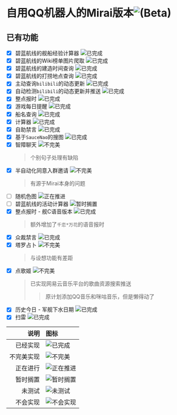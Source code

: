 # 自用QQ机器人的Mirai版本![(Beta)](https://img.shields.io/badge/_Beta-gray)

## 已有功能
* [X] 碧蓝航线的舰船经验计算器 ![`已完成`](https://img.shields.io/badge/_Achieved-green)
* [X] 碧蓝航线的Wiki榜单图片爬取 ![`已完成`](https://img.shields.io/badge/_Achieved-green)
* [X] 碧蓝航线的建造时间查询 ![`已完成`](https://img.shields.io/badge/_Achieved-green)
* [X] 碧蓝航线的打捞地点查询 ![`已完成`](https://img.shields.io/badge/_Achieved-green)
* [X] 主动查询`bilibili`的动态更新 ![`已完成`](https://img.shields.io/badge/_Achieved-green)
* [X] 自动检测`bilibili`的动态更新并推送 ![`已完成`](https://img.shields.io/badge/_Achieved-green)
* [X] 整点报时 ![`已完成`](https://img.shields.io/badge/_Achieved-green)
* [X] 游戏每日提醒 ![`已完成`](https://img.shields.io/badge/_Achieved-green)
* [X] 船名查询 ![`已完成`](https://img.shields.io/badge/_Achieved-green)
* [X] 计算器 ![`已完成`](https://img.shields.io/badge/_Achieved-green)
* [X] 自助禁言 ![`已完成`](https://img.shields.io/badge/_Achieved-green)
* [X] 基于`SauceNao`的搜图 ![`已完成`](https://img.shields.io/badge/_Achieved-green)
* [X] 智障聊天 ![`不完美`](https://img.shields.io/badge/-NotPerfect-purple)
  > 个别句子处理有缺陷
* [X] 半自动化同意入群邀请 ![`不完美`](https://img.shields.io/badge/-NotPerfect-purple)
  > 有源于Mirai本身的问题
* [ ] 随机色图 ![`正在推进`](https://img.shields.io/badge/-Underway-blue)
* [ ] 碧蓝航线的活动计算器 ![`暂时搁置`](https://img.shields.io/badge/-Shelved-yellow)
* [X] 整点报时 - 舰C语音版本 ![`已完成`](https://img.shields.io/badge/_Achieved-green)
  > 额外增加了`千恋*万花`的语音报时
* [X] 众裁禁言 ![`已完成`](https://img.shields.io/badge/_Achieved-green)
* [X] 塔罗占卜 ![`不完美`](https://img.shields.io/badge/-NotPerfect-purple)
  > 与设想功能有差距
* [X] 点歌姬 ![`不完美`](https://img.shields.io/badge/-NotPerfect-purple)
  > 已实现网易云音乐平台的歌曲资源搜索推送
  >> 原计划添加QQ音乐和咪咕音乐，但是懒得动了
* [X] 历史今日 - 军舰下水日期 ![`已完成`](https://img.shields.io/badge/_Achieved-green)
* [X] 扫雷 ![`已完成`](https://img.shields.io/badge/_Achieved-green)

| **说明** | **图标**                                                     |
| -------: | :----------------------------------------------------------- |
| 已经实现 | ![`已完成`](https://img.shields.io/badge/_Achieved-green)    |
|不完美实现| ![`不完美`](https://img.shields.io/badge/-NotPerfect-purple) |
| 正在进行 | ![`正在推进`](https://img.shields.io/badge/-Underway-blue)   |
| 暂时搁置 | ![`暂时搁置`](https://img.shields.io/badge/-Shelved-yellow)  |
|   未测试 | ![`未测试`](https://img.shields.io/badge/-NotTested-red)     |
| 不会实现 | ![`不会实现`](https://img.shields.io/badge/-Invalid-inactive) |


[nymph]: https://github.com/AdorableParker/nymph "项目模板更换"
[Ikaros_Golang]:https://github.com/AdorableParker/Ikaros_Golang

